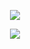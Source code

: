 <p align="center">
  <img src="https://readme-typing-svg.herokuapp.com/?lines=HeLLoWelcome+To+Address+Book+System+Programs!&font=Fira%20Code&center=true&width=380&height=50">
</p>
<p align="center">
  <img src="https://readme-typing-svg.herokuapp.com/?lines=Welcome+messages+everywhere!;Add+a+bio+to+your+profile!;Add+a+description+to+your+repo!;Make+your+readme+stand+out!&font=Fira%20Code&center=true&width=380&height=50">
</p>
